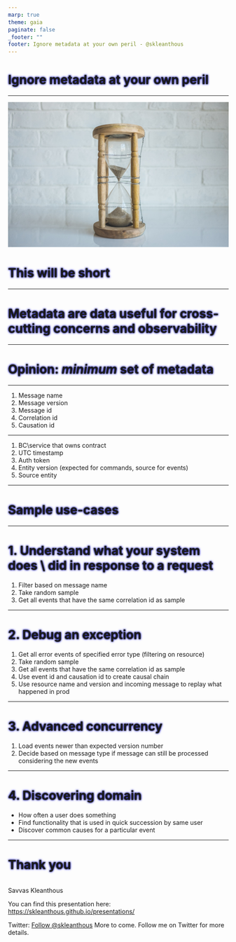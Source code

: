 ```yaml
---
marp: true
theme: gaia
paginate: false
_footer: ""
footer: Ignore metadata at your own peril - @skleanthous
---
```


<!-- _class: lead invert -->

# Ignore metadata at your own peril

--- 

<!-- _class: lead invert -->

![bg blur:3px](./images/hourglass.jpg)

# This will be short

<style scoped>
h1,h2,h3 {
  text-shadow: 0 0 3px #000000, 0 0 5px #0000FF;
}
</style>

---

<!-- _class: lead -->

# Metadata are data useful for cross-cutting concerns and observability

<!-- 

Examples:
- Routing
- Authorization
- Debugging
- Sampling
- Throttling (sometimes)

Metadata are NOT supposed to carry data needed for core or supportive domains - those belong in message data. If you need to send a message to a generic domain (send an email to a user), put the data in the event, and not rely on metadata

-->

---

<!-- _class: lead invert -->

# Opinion: _minimum_ set of metadata

---

1. Message name
1. Message version
1. Message id
1. Correlation id
1. Causation id

---

1. BC\service that owns contract
1. UTC timestamp
1. Auth token
1. Entity version (expected for commands, source for events)
1. Source entity

---
<!-- _class: lead invert -->

# Sample use-cases

---

# 1. Understand what your system does \ did in response to a request

1. Filter based on message name
1. Take random sample
1. Get all events that have the same correlation id as sample

---

# 2. Debug an exception

1. Get all error events of specified error type (filtering on resource)
1. Take random sample
1. Get all events that have the same correlation id as sample
1. Use event id and causation id to create causal chain
1. Use resource name and version and incoming message to replay what happened in prod

<!--

All of these can be fully automated and can result in being able to run locally with:

- the right version of code
- the same command
- the same data
- with debugger attached to local process able to step though line-by-line

-->
---

# 3. Advanced concurrency

1. Load events newer than expected version number
1. Decide based on message type if message can still be processed considering the new events

---

# 4. Discovering domain

- How often a user does something
- Find functionality that is used in quick succession by same user
- Discover common causes for a particular event

<!-- 

1. Get all events of type -> group per user -> count

2. Get all events of a type -> group by user id and day & hour -> count

3. Get samples of a particular event, build causal chains, compaere event types before and compare

-->

---

<!-- header: "" -->
<!-- _class: lead invert -->
<!-- _footer: "" -->
# Thank you

``` text

```

Savvas Kleanthous

You can find this presentation here: https://skleanthous.github.io/presentations/

Twitter: <a href="https://twitter.com/skleanthous?ref_src=twsrc%5Etfw" class="twitter-follow-button" data-show-count="false">Follow @skleanthous</a><script async src="https://platform.twitter.com/widgets.js" charset="utf-8"></script>
More to come. Follow me on Twitter for more details.

